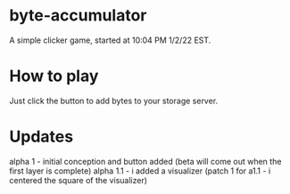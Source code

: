 # byte-accumulator
A simple clicker game, started at 10:04 PM 1/2/22 EST.
# How to play
Just click the button to add bytes to your storage server.
# Updates
alpha 1 - initial conception and button added (beta will come out when the first layer is complete)
alpha 1.1 - i added a visualizer
(patch 1 for a1.1 - i centered the square of the visualizer)
